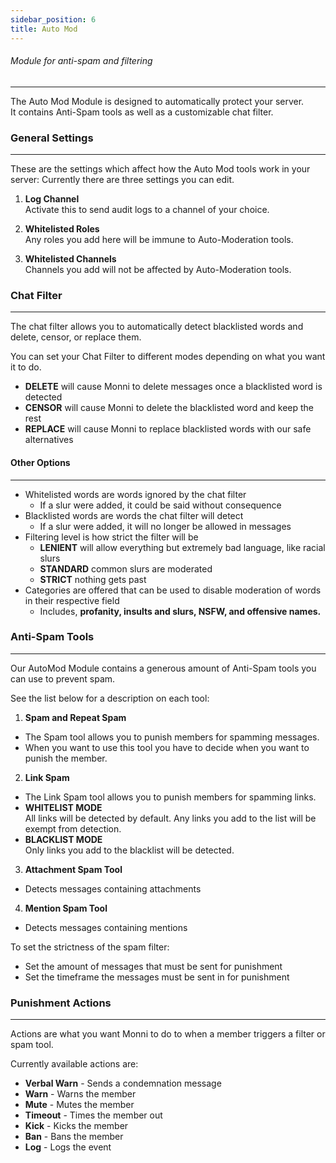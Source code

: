 ```yaml
---
sidebar_position: 6
title: Auto Mod
---
```

###### Module for anti-spam and filtering
***
The Auto Mod Module is designed to automatically protect your server.  
It contains Anti-Spam tools as well as a customizable chat filter.

### General Settings
---
These are the settings which affect how the Auto Mod tools work in your server:
Currently there are three settings you can edit.

1. **Log Channel**  
Activate this to send audit logs to a channel of your choice.

2. **Whitelisted Roles**  
Any roles you add here will be immune to Auto-Moderation tools.

3. **Whitelisted Channels**  
Channels you add will not be affected by Auto-Moderation tools.

### Chat Filter
---
The chat filter allows you to automatically detect blacklisted words and delete, censor, or replace them.

You can set your Chat Filter to different modes depending on what you want it to do.
- **DELETE** will cause Monni to delete messages once a blacklisted word is detected
- **CENSOR** will cause Monni to delete the blacklisted word and keep the rest
- **REPLACE** will cause Monni to replace blacklisted words with our safe alternatives
#### Other Options
---
- Whitelisted words are words ignored by the chat filter
	- If a slur were added, it could be said without consequence
- Blacklisted words are words the chat filter will detect
	- If a slur were added, it will no longer be allowed in messages
- Filtering level is how strict the filter will be
	- **LENIENT** will allow everything but extremely bad language, like racial slurs
	- **STANDARD** common slurs are moderated
	- **STRICT** nothing gets past
- Categories are offered that can be used to disable moderation of words in their respective field
	- Includes, **profanity, insults and slurs, NSFW, and offensive names.**

### Anti-Spam Tools
---
Our AutoMod Module contains a generous amount of Anti-Spam tools you can use to prevent spam.

See the list below for a description on each tool:
1. **Spam and Repeat Spam**
- The Spam tool allows you to punish members for spamming messages.
- When you want to use this tool you have to decide when you want to punish the member.
2. **Link Spam**
- The Link Spam tool allows you to punish members for spamming links.
- **WHITELIST MODE**  
All links will be detected by default. Any links you add to the list will be exempt from detection.
- **BLACKLIST MODE**  
Only links you add to the blacklist will be detected.
3. **Attachment Spam Tool**
- Detects messages containing attachments
4. **Mention Spam Tool**
- Detects messages containing mentions

To set the strictness of the spam filter:
- Set the amount of messages that must be sent for punishment
- Set the timeframe the messages must be sent in for punishment
### Punishment Actions
---
Actions are what you want Monni to do to when a member triggers a filter or spam tool.

Currently available actions are:
- **Verbal Warn** - Sends a condemnation message
- **Warn** - Warns the member
- **Mute** - Mutes the member
- **Timeout** - Times the member out
- **Kick** - Kicks the member
- **Ban** - Bans the member
- **Log** - Logs the event
